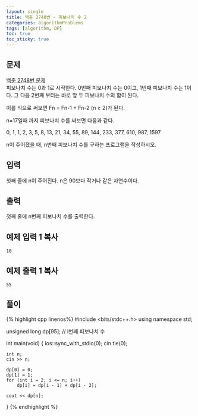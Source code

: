 ```yaml
---
layout: single
title: 백준 2748번 - 피보나치 수 2
categories: algorithmProblems
tags: [algorithm, DP]
toc: true
toc_sticky: true
---
```


## 문제
[백준 2748번 문제](https://www.acmicpc.net/problem/2748) <br>
피보나치 수는 0과 1로 시작한다. 0번째 피보나치 수는 0이고, 1번째 피보나치 수는 1이다. 그 다음 2번째 부터는 바로 앞 두 피보나치 수의 합이 된다.

이를 식으로 써보면 Fn = Fn-1 + Fn-2 (n ≥ 2)가 된다.

n=17일때 까지 피보나치 수를 써보면 다음과 같다.

0, 1, 1, 2, 3, 5, 8, 13, 21, 34, 55, 89, 144, 233, 377, 610, 987, 1597

n이 주어졌을 때, n번째 피보나치 수를 구하는 프로그램을 작성하시오.

## 입력

첫째 줄에 n이 주어진다. n은 90보다 작거나 같은 자연수이다.

## 출력

첫째 줄에 n번째 피보나치 수를 출력한다.

## 예제 입력 1 복사

```
10
```

## 예제 출력 1 복사

```
55
```

## 풀이
{% highlight cpp linenos%}
#include <bits/stdc++.h>
using namespace std;

unsigned long dp[95]; // i번째 피보나치 수

int main(void) 
{
	ios::sync_with_stdio(0);
	cin.tie(0);

	int n;
	cin >> n;

	dp[0] = 0;
	dp[1] = 1;
	for (int i = 2; i <= n; i++)
		dp[i] = dp[i - 1] + dp[i - 2];
	
	cout << dp[n];
}
{% endhighlight %}

